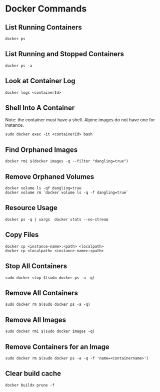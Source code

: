 # Docker Commands

## List Running Containers

```
docker ps
```

## List Running and Stopped Containers

```
docker ps -a
```

## Look at Container Log

```
docker logs <containerId>
```

## Shell Into A Container

Note: the container must have a shell. Alpine images do not have one for instance.

```
sudo docker exec -it <containerId> bash
```

## Find Orphaned Images
```
docker rmi $(docker images -q --filter "dangling=true")
```

## Remove Orphaned Volumes

```
docker volume ls -qf dangling=true
docker volume rm `docker volume ls -q -f dangling=true`
```

## Resource Usage

```
docker ps -q | xargs  docker stats --no-stream
```

## Copy Files

```
docker cp <instance-name>:<path> <localpath>
docker cp <localpath> <instance-name>:<path>
```

## Stop All Containers

```
sudo docker stop $(sudo docker ps -a -q)
```

## Remove All Containers

```
sudo docker rm $(sudo docker ps -a -q)
```

## Remove All Images

```
sudo docker rmi $(sudo docker images -q)
```


## Remove Containers for an Image

```
sudo docker rm $(sudo docker ps -a -q -f 'name=<containername>')
```

## Clear build cache

```
docker buildx prune -f
```
```

